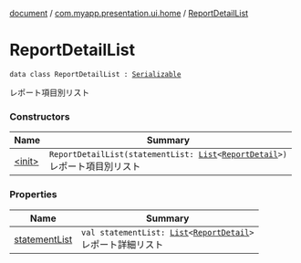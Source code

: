 [document](../../index.md) / [com.myapp.presentation.ui.home](../index.md) / [ReportDetailList](./index.md)

# ReportDetailList

`data class ReportDetailList : `[`Serializable`](https://developer.android.com/reference/java/io/Serializable.html)

レポート項目別リスト

### Constructors

| Name | Summary |
|---|---|
| [&lt;init&gt;](-init-.md) | `ReportDetailList(statementList: `[`List`](https://kotlinlang.org/api/latest/jvm/stdlib/kotlin.collections/-list/index.html)`<`[`ReportDetail`](../-report-detail/index.md)`>)`<br>レポート項目別リスト |

### Properties

| Name | Summary |
|---|---|
| [statementList](statement-list.md) | `val statementList: `[`List`](https://kotlinlang.org/api/latest/jvm/stdlib/kotlin.collections/-list/index.html)`<`[`ReportDetail`](../-report-detail/index.md)`>`<br>レポート詳細リスト |
